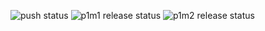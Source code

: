 ![push status](https://focs.ji.sjtu.edu.cn/git/ece472-25su/p1team02/actions/workflows/push.yaml/badge.svg)
![p1m1 release status](https://focs.ji.sjtu.edu.cn/git/ece472-25su/p1team02/actions/workflows/release.yaml/badge.svg?tag=p1m1)
![p1m2 release status](https://focs.ji.sjtu.edu.cn/git/ece472-25su/p1team02/actions/workflows/release.yaml/badge.svg?tag=p1m2)

